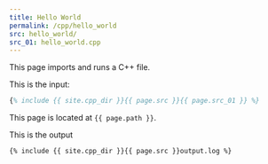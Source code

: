 ```yaml
---
title: Hello World
permalink: /cpp/hello_world
src: hello_world/
src_01: hello_world.cpp
---
```


This page imports and runs a C++ file.


This is the input:
```matlab
{% include {{ site.cpp_dir }}{{ page.src }}{{ page.src_01 }} %}
```

This page is located at `{{ page.path }}`.

This is the output
```text
{% include {{ site.cpp_dir }}{{ page.src }}output.log %}
```